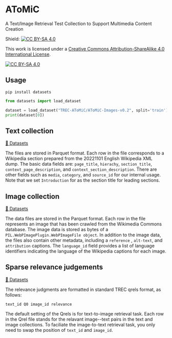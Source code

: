 # AToMiC
A Text/Image Retrieval Test Collection to Support Multimedia Content Creation

Shield: [![CC BY-SA 4.0][cc-by-sa-shield]][cc-by-sa]

This work is licensed under a
[Creative Commons Attribution-ShareAlike 4.0 International License][cc-by-sa].

[![CC BY-SA 4.0][cc-by-sa-image]][cc-by-sa]

[cc-by-sa]: http://creativecommons.org/licenses/by-sa/4.0/
[cc-by-sa-image]: https://licensebuttons.net/l/by-sa/4.0/88x31.png
[cc-by-sa-shield]: https://img.shields.io/badge/License-CC%20BY--SA%204.0-lightgrey.svg

## Usage
```
pip install datasets
```

```python
from datasets import load_dataset

dataset = load_dataset("TREC-AToMiC/AToMiC-Images-v0.2", split='train')
print(dataset[0])
```

## Text collection
[🤗 Datasets](https://huggingface.co/datasets/TREC-AToMiC/AToMiC-Texts-v0.2)

The files are stored in Parquet format. Each row in the file corresponds to a Wikipedia section prepared from the 20221101 English Wikipedia XML dump.
The basic data fields are: `page_title`, `hierachy`, `section_title`, `context_page_description`, and `context_section_description`.
There are other fields such as `media`, `category`, and `source_id` for our internal usage.
Note that we set `Introduction` for as the section title for leading sections.

## Image collection
[🤗 Datasets](https://huggingface.co/datasets/TREC-AToMiC/AToMiC-Images-v0.2)

The data files are stored in the Parquet format. Each row in the file represents an image that has been crawled from the Wikimedia Commons database. 
The image data is stored as bytes of a `PIL.WebPImagePlugin.WebPImageFile object`.
In addition to the image data, the files also contain other metadata, including a `reference` , `alt-text`, and `attribution` captions.
The `language_id` field provides a list of language identifiers indicating the language of the Wikipedia captions for each image.

## Sparse relevance judgements
[🤗 Datasets](https://huggingface.co/datasets/TREC-AToMiC/AToMiC-Qrels-v0.2)

The relevance judgments are formatted in standard TREC qrels format, as follows:
```
text_id Q0 image_id relevance
```
The default setting of the Qrels is for text-to-image retrieval task.
Each row in the Qrel file stands for the relavant image--text pairs in the text and image collections.
To faciliate the image-to-text retrieval task, you only need to swap the position of `text_id` and `image_id`.
